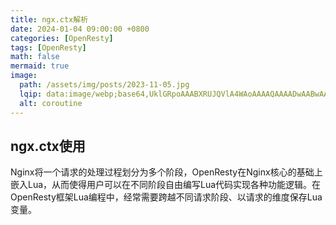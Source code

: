 ```yaml
---
title: ngx.ctx解析
date: 2024-01-04 09:00:00 +0800
categories: [OpenResty]
tags: [OpenResty]
math: false
mermaid: true
image:
  path: /assets/img/posts/2023-11-05.jpg
  lqip: data:image/webp;base64,UklGRpoAAABXRUJQVlA4WAoAAAAQAAAADwAABwAAQUxQSDIAAAARL0AmbZurmr57yyIiqE8oiG0bejIYEQTgqiDA9vqnsUSI6H+oAERp2HZ65qP/VIAWAFZQOCBCAAAA8AEAnQEqEAAIAAVAfCWkAALp8sF8rgRgAP7o9FDvMCkMde9PK7euH5M1m6VWoDXf2FkP3BqV0ZYbO6NA/VFIAAAA
  alt: coroutine
---
```

## ngx.ctx使用
Nginx将一个请求的处理过程划分为多个阶段，OpenResty在Nginx核心的基础上嵌入Lua，从而使得用户可以在不同阶段自由编写Lua代码实现各种功能逻辑。在OpenResty框架Lua编程中，经常需要跨越不同请求阶段、以请求的维度保存Lua变量。

